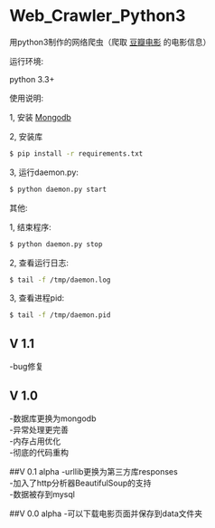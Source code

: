 # Web_Crawler_Python3
用python3制作的网络爬虫（爬取 [豆瓣电影](https://movie.douban.com/) 的电影信息）

运行环境:

python 3.3+

使用说明:

1, 安装 [Mongodb](https://docs.mongodb.com/manual/installation/)

2, 安装库

```bash
$ pip install -r requirements.txt
```

3, 运行daemon.py:

```bash
$ python daemon.py start
```

其他:

1, 结束程序:

```bash
$ python daemon.py stop
```

2, 查看运行日志:

```bash
$ tail -f /tmp/daemon.log
```

3, 查看进程pid:

```bash
$ tail -f /tmp/daemon.pid
```

## V 1.1
-bug修复

## V 1.0
-数据库更换为mongodb  
-异常处理更完善  
-内存占用优化  
-彻底的代码重构  

##V 0.1 alpha
-urllib更换为第三方库responses  
-加入了http分析器BeautifulSoup的支持  
-数据被存到mysql  

##V 0.0 alpha
-可以下载电影页面并保存到data文件夹  